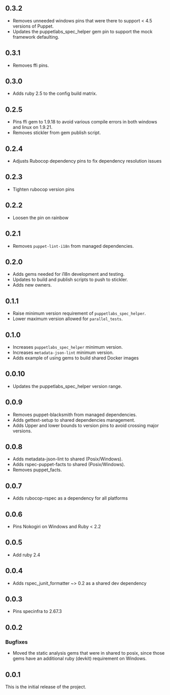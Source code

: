 ## 0.3.2

- Removes unneeded windows pins that were there to support < 4.5 versions of Puppet.
- Updates the puppetlabs\_spec\_helper gem pin to support the mock framework defaulting.

## 0.3.1

- Removes ffi pins.

## 0.3.0

- Adds ruby 2.5 to the config build matrix.

## 0.2.5

- Pins ffi gem to 1.9.18 to avoid various compile errors in both windows and linux on 1.9.21.
- Removes stickler from gem publish script.

## 0.2.4

- Adjusts Rubocop dependency pins to fix dependency resolution issues

## 0.2.3

- Tighten rubocop version pins

## 0.2.2

- Loosen the pin on rainbow

## 0.2.1

- Removes `puppet-lint-i18n` from managed dependencies.

## 0.2.0

- Adds gems needed for i18n development and testing.
- Updates to build and publish scripts to push to stickler.
- Adds new owners.

## 0.1.1

- Raise minimum version requirement of `puppetlabs_spec_helper`.
- Lower maximum version allowed for `parallel_tests`.

## 0.1.0

- Increases `puppetlabs_spec_helper` minimum version.
- Increases `metadata-json-lint` minimum version.
- Adds example of using gems to build shared Docker images

## 0.0.10

- Updates the puppetlabs\_spec\_helper version range.

## 0.0.9

- Removes puppet-blacksmith from managed dependencies.
- Adds gettext-setup to shared dependencies management.
- Adds Upper and lower bounds to version pins to avoid crossing major versions.

## 0.0.8

- Adds metadata-json-lint to shared (Posix/Windows).
- Adds rspec-puppet-facts to shared (Posix/Windows).
- Removes puppet\_facts.

## 0.0.7

- Adds rubocop-rspec as a dependency for all platforms

## 0.0.6

- Pins Nokogiri on Windows and Ruby < 2.2

## 0.0.5

- Add ruby 2.4

## 0.0.4

- Adds rspec\_junit\_formatter ~> 0.2 as a shared dev dependency

## 0.0.3

- Pins specinfra to 2.67.3

## 0.0.2

### Bugfixes

- Moved the static analysis gems that were in shared to posix, since those gems have an additional ruby (devkit) requirement on Windows.

## 0.0.1

This is the initial release of the project.
